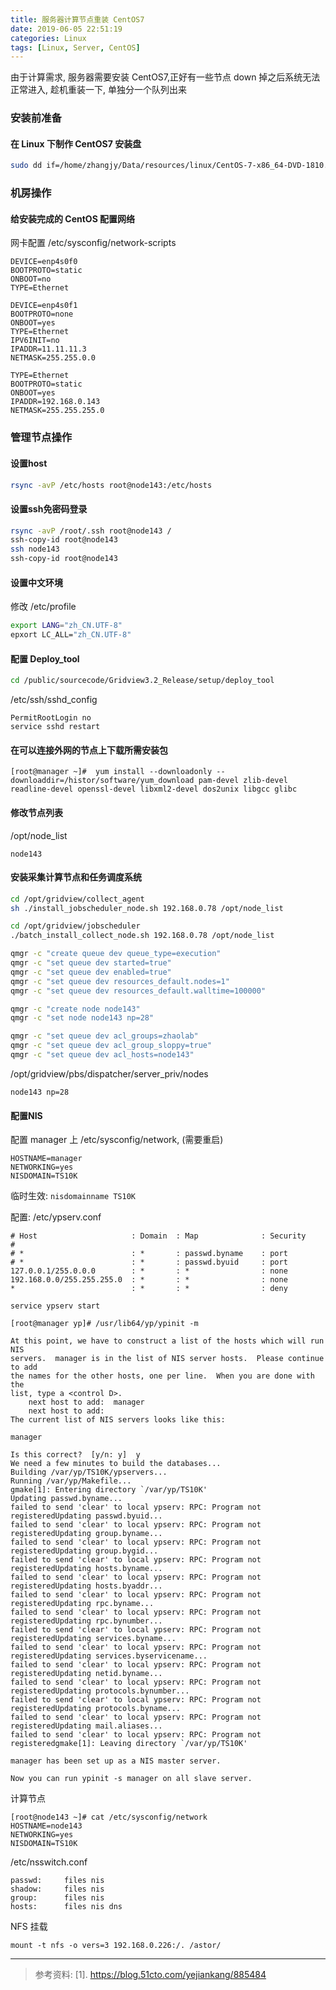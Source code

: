 ```yaml
---
title: 服务器计算节点重装 CentOS7
date: 2019-06-05 22:51:19
categories: Linux
tags: [Linux, Server, CentOS]
---
```


由于计算需求, 服务器需要安装 CentOS7,正好有一些节点 down 掉之后系统无法正常进入, 趁机重装一下, 单独分一个队列出来

<!-- more -->

### 安装前准备

#### 在 Linux 下制作 CentOS7 安装盘

```bash
sudo dd if=/home/zhangjy/Data/resources/linux/CentOS-7-x86_64-DVD-1810.iso of=/dev/sda
```

### 机房操作

#### 给安装完成的 CentOS 配置网络

网卡配置 /etc/sysconfig/network-scripts

```
DEVICE=enp4s0f0
BOOTPROTO=static
ONBOOT=no
TYPE=Ethernet
```

```
DEVICE=enp4s0f1
BOOTPROTO=none
ONBOOT=yes
TYPE=Ethernet
IPV6INIT=no
IPADDR=11.11.11.3
NETMASK=255.255.0.0
```

```
TYPE=Ethernet
BOOTPROTO=static
ONBOOT=yes
IPADDR=192.168.0.143
NETMASK=255.255.255.0
```

### 管理节点操作

#### 设置host

```bash
rsync -avP /etc/hosts root@node143:/etc/hosts
```

#### 设置ssh免密码登录

```bash
rsync -avP /root/.ssh root@node143 /
ssh-copy-id root@node143
ssh node143
ssh-copy-id root@node143
```

#### 设置中文环境

修改 /etc/profile

```bash
export LANG="zh_CN.UTF-8"
epxort LC_ALL="zh_CN.UTF-8"
```

#### 配置 Deploy_tool
```bash
cd /public/sourcecode/Gridview3.2_Release/setup/deploy_tool
```

/etc/ssh/sshd_config
```
PermitRootLogin no
service sshd restart
```

#### 在可以连接外网的节点上下载所需安装包

```
[root@manager ~]#  yum install --downloadonly --downloaddir=/histor/software/yum_download pam-devel zlib-devel readline-devel openssl-devel libxml2-devel dos2unix libgcc glibc
```

#### 修改节点列表
/opt/node_list

```
node143
```

#### 安装采集计算节点和任务调度系统

```bash
cd /opt/gridview/collect_agent
sh ./install_jobscheduler_node.sh 192.168.0.78 /opt/node_list

cd /opt/gridview/jobscheduler
./batch_install_collect_node.sh 192.168.0.78 /opt/node_list
```

```bash
qmgr -c "create queue dev queue_type=execution"
qmgr -c "set queue dev started=true"
qmgr -c "set queue dev enabled=true"
qmgr -c "set queue dev resources_default.nodes=1"
qmgr -c "set queue dev resources_default.walltime=100000"

qmgr -c "create node node143"
qmgr -c "set node node143 np=28"

qmgr -c "set queue dev acl_groups=zhaolab"
qmgr -c "set queue dev acl_group_sloppy=true"
qmgr -c "set queue dev acl_hosts=node143"

```

/opt/gridview/pbs/dispatcher/server_priv/nodes
```
node143 np=28
```

#### 配置NIS

配置 manager 上 /etc/sysconfig/network, (需要重启)

```
HOSTNAME=manager
NETWORKING=yes
NISDOMAIN=TS10K
```

临时生效: `nisdomainname TS10K`

配置: /etc/ypserv.conf

```
# Host                     : Domain  : Map              : Security
#
# *                        : *       : passwd.byname    : port
# *                        : *       : passwd.byuid     : port
127.0.0.1/255.0.0.0        : *       : *                : none
192.168.0.0/255.255.255.0  : *       : *                : none
*                          : *       : *                : deny
```

```
service ypserv start
```

```
[root@manager yp]# /usr/lib64/yp/ypinit -m

At this point, we have to construct a list of the hosts which will run NIS
servers.  manager is in the list of NIS server hosts.  Please continue to add
the names for the other hosts, one per line.  When you are done with the
list, type a <control D>.
	next host to add:  manager
	next host to add:
The current list of NIS servers looks like this:

manager

Is this correct?  [y/n: y]  y
We need a few minutes to build the databases...
Building /var/yp/TS10K/ypservers...
Running /var/yp/Makefile...
gmake[1]: Entering directory `/var/yp/TS10K'
Updating passwd.byname...
failed to send 'clear' to local ypserv: RPC: Program not registeredUpdating passwd.byuid...
failed to send 'clear' to local ypserv: RPC: Program not registeredUpdating group.byname...
failed to send 'clear' to local ypserv: RPC: Program not registeredUpdating group.bygid...
failed to send 'clear' to local ypserv: RPC: Program not registeredUpdating hosts.byname...
failed to send 'clear' to local ypserv: RPC: Program not registeredUpdating hosts.byaddr...
failed to send 'clear' to local ypserv: RPC: Program not registeredUpdating rpc.byname...
failed to send 'clear' to local ypserv: RPC: Program not registeredUpdating rpc.bynumber...
failed to send 'clear' to local ypserv: RPC: Program not registeredUpdating services.byname...
failed to send 'clear' to local ypserv: RPC: Program not registeredUpdating services.byservicename...
failed to send 'clear' to local ypserv: RPC: Program not registeredUpdating netid.byname...
failed to send 'clear' to local ypserv: RPC: Program not registeredUpdating protocols.bynumber...
failed to send 'clear' to local ypserv: RPC: Program not registeredUpdating protocols.byname...
failed to send 'clear' to local ypserv: RPC: Program not registeredUpdating mail.aliases...
failed to send 'clear' to local ypserv: RPC: Program not registeredgmake[1]: Leaving directory `/var/yp/TS10K'

manager has been set up as a NIS master server.

Now you can run ypinit -s manager on all slave server.
```

计算节点

```
[root@node143 ~]# cat /etc/sysconfig/network
HOSTNAME=node143
NETWORKING=yes
NISDOMAIN=TS10K
```

/etc/nsswitch.conf
```
passwd:     files nis
shadow:     files nis
group:      files nis
hosts:      files nis dns
```

NFS 挂载
```
mount -t nfs -o vers=3 192.168.0.226:/. /astor/
```

***

> 参考资料:
> [1]. https://blog.51cto.com/yejiankang/885484